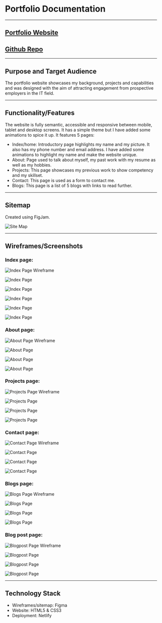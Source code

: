 # Portfolio Documentation

---

## [Portfolio Website](https://inspiring-longma-9f9890.netlify.app/index.html)

## [Github Repo](https://github.com/timmywebdev/TimothyNguyen_T1A2)

---

## Purpose and Target Audience

The portfolio website showcases my background, projects and capabilities and was designed with the aim of attracting engagement from prospective employers in the IT field.

---

## Functionality/Features
The website is fully semantic, accessible and responsive between mobile, tablet and desktop screens. It has a simple theme but I have added some animations to spice it up. It features 5 pages: 

- Index/home: Introductory page highlights my name and my picture. It also has my phone number and email address. I have added some animations to highlight my name and make the website unique.
- About: Page used to talk about myself, my past work with my resume as well as my hobbies.
- Projects: This page showcases my previous work to show competency and my skillset.
- Contact: This page is used as a form to contact me.
- Blogs: This page is a list of 5 blogs with links to read further.

---

## Sitemap
Created using FigJam.

![Site Map](/docs/sitemap.PNG "Site Map")

---

## Wireframes/Screenshots

### Index page:

![Index Page Wireframe](/docs/index-wireframe.PNG "Index Page Wireframe")

![Index Page](/docs/index-ss.PNG "Index Page")

![Index Page](/docs/index-ss-mobile.PNG "Index Mobile")

![Index Page](/docs/index-ss-ipad.PNG "Index iPad")

![Index Page](/docs/nav-ss-mobile.PNG "Nav mobile")

![Index Page](/docs/nav-ss-ipad.PNG "Nav iPad")

### About page:

![About Page Wireframe](/docs/about-wireframe.PNG "Index Page Wireframe")

![About Page](/docs/about-ss.PNG "Index Page")

![About Page](/docs/about-ss-mobile.PNG "Index Mobile")

![About Page](/docs/about-ss-iPad.PNG "Index iPad")

### Projects page:

![Projects Page Wireframe](/docs/projects-wireframe.PNG "Projects Page Wireframe")

![Projects Page](/docs/projects-ss.PNG "Projects Page")

![Projects Page](/docs/projects-ss-mobile.PNG "Projects Mobile")

![Projects Page](/docs/projects-ss-iPad.PNG "Projects iPad")

### Contact page:

![Contact Page Wireframe](/docs/contact-wireframe.PNG "Contact Page Wireframe")

![Contact Page](/docs/contact-ss.PNG "Contact Page")

![Contact Page](/docs/contact-ss-mobile.PNG "Contact Mobile")

![Contact Page](/docs/contact-ss-iPad.PNG "Contact iPad")

### Blogs page:

![Blogs Page Wireframe](/docs/blog-wireframe.PNG "Blogs Page Wireframe")

![Blogs Page](/docs/blog-ss.PNG "Blogs Page")

![Blogs Page](/docs/blog-ss-mobile.PNG "Blogs Mobile")

![Blogs Page](/docs/blog-ss-iPad.PNG "Blogs iPad")

### Blog post page:

![Blogpost Page Wireframe](/docs/blogpost-wireframe.PNG "Blogpost Page Wireframe")

![Blogpost Page](/docs/blogpost-ss.PNG "Blogpost Page")

![Blogpost Page](/docs/blogpost-ss-mobile.PNG "Blogpost Mobile")

![Blogpost Page](/docs/blogpost-ss-iPad.PNG "Blogpost iPad")

---

## Technology Stack

- Wireframes/sitemap: Figma
- Website: HTML5 & CSS3
- Deployment: Netlify